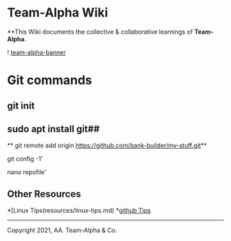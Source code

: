 # Team-Alpha Wiki
**This Wiki documents the collective & collaborative learnings of **Team-Alpha**.

! [team-alpha-banner](wiki/resources/team-banner.jpg)


# Git commands 
## git init
## sudo apt install git##
 
 ** git remote add origin https://github.com/bank-builder/my-stuff.git**
 
 git config -1'
  
 nano repofile'
   
## Other Resources
*[Linux Tips(resources/linux-tips.md)
*[github Tips](resources/git-tips.md)

---
Copyright 2021, AA. Team-Alpha & Co. 

